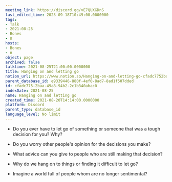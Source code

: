 ```yaml
---
meeting_link: https://discord.gg/vE7QUXGDnS
last_edited_time: 2023-09-18T10:49:00.0000000
tags:
- Talk
- 2021-08-25
- Bones
- π
hosts:
- Bones
- π
object: page
archived: false
talktime: 2021-08-25T21:00:00.0000000
title: Hanging on and letting go
notion_url: https://www.notion.so/Hanging-on-and-letting-go-cfadc7752baa49a894b22c1b340abac0
parent_database_id: e9339446-880f-4ef0-8ad7-8ad1f507dded
id: cfadc775-2baa-49a8-94b2-2c1b340abac0
indexDate: 2021-08-25
name: Hanging on and letting go
created_time: 2021-08-20T14:14:00.0000000
platform: Discord
parent_type: database_id
language_level: No limit
---
```


   - Do you ever have to let go of something or someone that was a tough decision for you? Why?



   - Do you worry other people's opinion for the decisions you make?
   - What advice can you give to people who are still making that decision?
   - Why do we hang on to things or finding it difficult to let go?
   - Imagine a world full of people whom are no longer sentimental?










